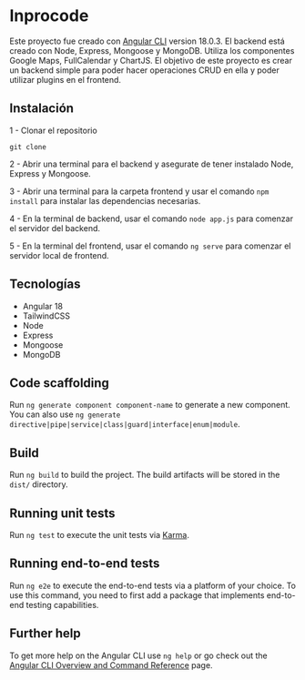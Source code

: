 # Inprocode

Este proyecto fue creado con [Angular CLI](https://github.com/angular/angular-cli) version 18.0.3.
El backend está creado con Node, Express, Mongoose y MongoDB. Utiliza los componentes Google Maps, FullCalendar y ChartJS.
El objetivo de este proyecto es crear un backend simple para poder hacer operaciones CRUD en ella y poder utilizar plugins en el frontend.

## Instalación

1 - Clonar el repositorio

`git clone`

2 - Abrir una terminal para el backend y asegurate de tener instalado Node, Express y Mongoose.

3 - Abrir una terminal para la carpeta frontend y usar el comando `npm install` para instalar las dependencias necesarias.

4 - En la terminal de backend, usar el comando `node app.js` para comenzar el servidor del backend.

5 - En la terminal del frontend, usar el comando `ng serve` para comenzar el servidor local de frontend.

## Tecnologías

- Angular 18
- TailwindCSS
- Node
- Express
- Mongoose
- MongoDB

## Code scaffolding

Run `ng generate component component-name` to generate a new component. You can also use `ng generate directive|pipe|service|class|guard|interface|enum|module`.

## Build

Run `ng build` to build the project. The build artifacts will be stored in the `dist/` directory.

## Running unit tests

Run `ng test` to execute the unit tests via [Karma](https://karma-runner.github.io).

## Running end-to-end tests

Run `ng e2e` to execute the end-to-end tests via a platform of your choice. To use this command, you need to first add a package that implements end-to-end testing capabilities.

## Further help

To get more help on the Angular CLI use `ng help` or go check out the [Angular CLI Overview and Command Reference](https://angular.io/cli) page.
